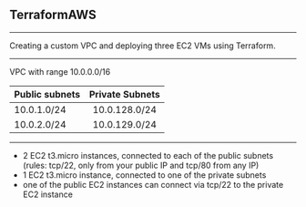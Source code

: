 ## TerraformAWS
***
Creating a custom VPC and deploying three EC2 VMs using Terraform.
***
VPC with range 10.0.0.0/16

| Public subnets       | Private Subnets|
| ---------------------|:--------------:|
| 10.0.1.0/24          | 10.0.128.0/24  | 
| 10.0.2.0/24          | 10.0.129.0/24  |   
***
- 2 EC2 t3.micro instances, connected to each of the public subnets (rules: tcp/22, only from your public IP and tcp/80 from any IP)
- 1 EC2 t3.micro instance, connected to one of the private subnets
- one of the public EC2 instances can connect via tcp/22 to the private EC2 instance
